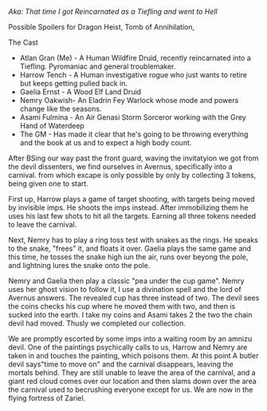 _Aka: That time I got Reincarnated as a Tiefling and went to Hell_

Possible Spoilers for Dragon Heist, Tomb of Annihilation,

The Cast

-   Atlan Gran (Me) - A Human Wildfire Druid, recently reincarnated into a Tiefling. Pyromaniac and general troublemaker.
-   Harrow Tench - A Human investigative rogue who just wants to retire but keeps getting pulled back in.
-   Gaelia Ernst - A Wood Elf Land Druid
-   Nemry Oakwish- An Eladrin Fey Warlock whose mode and powers change like the seasons.
-   Asami Fulmina - An Air Genasi Storm Sorceror working with the Grey Hand of Waterdeep
-   The GM - Has made it clear that he's going to be throwing everything and the book at us and to expect a high body count.

After BSing our way past the front guard, waving the invitatyion we got from the devil dissenters, we find ourselves in Avernus, specifically into a carnival. from which excape is only possible by only by collecting 3 tokens, being given one to start.

First up, Harrow plays a game of target shooting, with targets being moved by invisible imps. He shoots the imps instead. After immobilizing them he uses his last few shots to hit all the targets. Earning all three tokens needed to leave the carnival.

Next, Nemry has to play a ring toss test with snakes as the rings. He speaks to the snake, "frees" it, and floats it over. Gaelia plays the same game and this time, he tosses the snake high iun the air, runs over beyong the pole, and lightning lures the snake onto the pole.

Nemry and Gaelia then play a classic "pea under the cup game". Nemry uses her ghost vision to follow it, I use a divination spell and the lord of Avernus answers. The revealed cup has three instead of two. The devil sees the coins checks his cup where he moved them with two, and then is sucked into the earth. I take my coins and Asami takes 2 the two the chain devil had moved. Thusly we completed our collection.

We are promptly escorted by some imps into a waiting room by an amnizu devil. One of the paintings psychically calls to us, Harrow and Nemry are taken in and touches the painting, which poisons them. At this point A butler devil says"time to move on" and the carnival disappears, leaving the mortals behind. They are still unable to leave the area of the carnival, and a giant red cloud comes over our location and then slams down over the area the carnival used to becrushing everyone except for us. We are now in the flying fortress of Zariel.